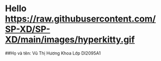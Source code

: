 # Hello https://raw.githubusercontent.com/SP-XD/SP-XD/main/images/hyperkitty.gif
##Họ và tên: Vũ Thị Hương Khoa
Lớp DI2095A1
